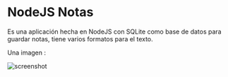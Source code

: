 # NodeJS Notas

Es una aplicación hecha en NodeJS con SQLite como base de datos para guardar notas, tiene varios formatos para el texto.

Una imagen : 

![screenshot](https://blogger.googleusercontent.com/img/b/R29vZ2xl/AVvXsEilfm8zaRffuD_bytqdPa6r-cL2XYamCwXOkfb37oglCP8RzE6hKW5tC_fYWCga8cumO96xD8Si_DavEN18GC5aqbutBj2vhbUNRc7EkJoYaAn0VtIpBgnCMBDaAXZvmrjWVzO4y2JqEym6oVEKfRh9phenULfrz5GDc1DapEk6d6Av62SXFyIPCVM8/s1919/notas.png)
